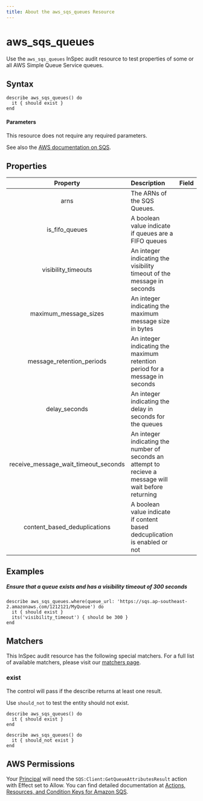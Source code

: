 ```yaml
---
title: About the aws_sqs_queues Resource
---
```


# aws\_sqs\_queues

Use the `aws_sqs_queues` InSpec audit resource to test properties of some or  all AWS Simple Queue Service queues.

## Syntax

    describe aws_sqs_queues() do
      it { should exist }
    end


#### Parameters

This resource does not require any required parameters.

See also the [AWS documentation on SQS](https://docs.aws.amazon.com/AWSSimpleQueueService/latest/SQSDeveloperGuide/welcome.html).

## Properties

| Property | Description | Field |
| :---: | :--- | :---: |
|arns                                     | The ARNs of the SQS Queues. |
|is\_fifo\_queues                         | A boolean value indicate if queues are a FIFO queues |
|visibility\_timeouts                     | An integer indicating the visibility timeout of the message in seconds |
|maximum\_message\_sizes                  | An integer indicating the maximum message size in bytes |
|message\_retention\_periods              | An integer indicating the maximum retention period for a message in seconds |
|delay\_seconds                           | An integer indicating the delay in seconds for the queues |
|receive\_message\_wait\_timeout\_seconds | An integer indicating the number of seconds an attempt to recieve a message will wait before returning |
|content\_based\_deduplications           | A boolean value indicate if content based dedcuplication is enabled or not |

## Examples

##### Ensure that a queue exists and has a visibility timeout of 300 seconds
    describe aws_sqs_queues.where(queue_url: 'https://sqs.ap-southeast-2.amazonaws.com/1212121/MyQueue') do
      it { should exist }
      its('visibility_timeout') { should be 300 }
    end

## Matchers

This InSpec audit resource has the following special matchers. For a full list of available matchers, please visit our [matchers page](https://www.inspec.io/docs/reference/matchers/).

### exist

The control will pass if the describe returns at least one result.

Use `should_not` to test the entity should not exist.

    describe aws_sqs_queues() do
      it { should exist }
    end

    describe aws_sqs_queues() do
      it { should_not exist }
    end

## AWS Permissions

Your [Principal](https://docs.aws.amazon.com/IAM/latest/UserGuide/intro-structure.html#intro-structure-principal) will need the `SQS:Client:GetQueueAttributesResult` action with Effect set to Allow.
You can find detailed documentation at [Actions, Resources, and Condition Keys for Amazon SQS](https://docs.aws.amazon.com/AWSSimpleQueueService/latest/SQSDeveloperGuide/sqs-using-identity-based-policies.html).
